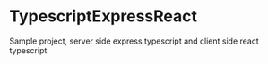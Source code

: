 # TypescriptExpressReact
Sample project, server side express typescript and client side react typescript
